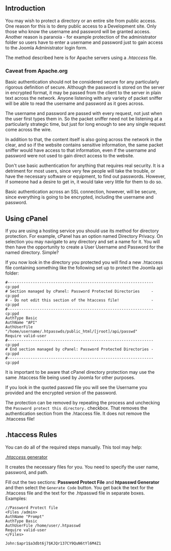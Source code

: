 <!-- Filename: How_do_you_password_protect_directories_using_htaccess%3F / Display title: Password Protect Directories -->

## Introduction

You may wish to protect a directory or an entire site from public access. One
reason for this is to deny public access to a Development site. Only those
who know the username and password will be granted access. Another reason is
paranoia - for example protection of the administrator folder so users have to
enter a username and password just to gain access to the Joomla Administrator
login form.

The method described here is for Apache servers using a *.htaccess* file.

### Caveat from Apache.org

Basic authentication should not be considered secure for any
particularly rigorous definition of secure. Although the password is
stored on the server in encrypted format, it may be passed from the client
to the server in plain text across the network. Anyone listening with
any variety of packet sniffer will be able to read the username and
password as it goes across.

The username and password are passed with every request,
not just when the user first types them in. So the packet sniffer need
not be listening at a particularly strategic time, but just for long
enough to see any single request come across the wire.

In addition to that, the content itself is also going across the network
in the clear, and so if the website contains sensitive information, the
same packet sniffer would have access to that information, even if the
username and password were not used to gain direct access to the
website.

Don't use basic authentication for anything that requires real security.
It is a detriment for most users, since very few people will take the
trouble, or have the necessary software or equipment, to find out
passwords. However, if someone had a desire to get in, it would take
very little for them to do so.

Basic authentication across an SSL connection, however, will be secure,
since everything is going to be encrypted, including the username and
password.

## Using cPanel

If you are using a hosting service you should use its method for directory
protection. For example, cPanel has an option named Directory Privacy. On
selection you may navigate to any directory and set a name for it. You will
then have the opportunity to create a User Username and Password for the
named directory. Simple?

If you now look in the directory you protected you will find a new .htaccess
file containing something like the following set up to protect the Joomla
api folder:

```
#----------------------------------------------------------------cp:ppd
# Section managed by cPanel: Password Protected Directories     -cp:ppd
# - Do not edit this section of the htaccess file!              -cp:ppd
#----------------------------------------------------------------cp:ppd
AuthType Basic
AuthName "API"
AuthUserFile "/home/username/.htpasswds/public_html/[jroot]/api/passwd"
Require valid-user
#----------------------------------------------------------------cp:ppd
# End section managed by cPanel: Password Protected Directories -cp:ppd
#----------------------------------------------------------------cp:ppd
```
It is important to be aware that cPanel directory protection may use the
same .htaccess file being used by Joomla for other purposes.

If you look in the quoted passwd file you will see the Username you provided
and the encrypted version of the password.

The protection can be removed by repeating the process and unchecking the
`Password protect this directory.` checkbox. That removes the authentication
section from the .htaccess file. It does not remove the .htaccess file!

## .htaccess Rules

You can do all of the required steps manually. This tool may help:

<a href="https://www.htaccessredirect.net/"
 rel="nofollow noreferrer noopener"><em>.htaccess</em>
generator</a>

It creates the necessary files for you. You need to specify the user name,
password, and path.

Fill out the two sections: **Password Protect File** and **htpasswd Generator**
and then select the `Generate Code` button. You get back the text for the
.htaccess file and the text for the .htpasswd file in separate boxes.
Examples:
```
//Password Protect file
<Files /admin>
AuthName "Prompt"
AuthType Basic
AuthUserFile /home/user/.htpasswd
Require valid-user
</Files>
```

```
John:$apr1$a3dbt6j7$KJQr137CY9QuN6tYl6M4Z1
```

